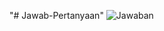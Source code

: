 "# Jawab-Pertanyaan" 
![Jawaban](https://user-images.githubusercontent.com/73145615/158214759-8b093709-cfee-4fff-be4c-24316e510d95.png)
